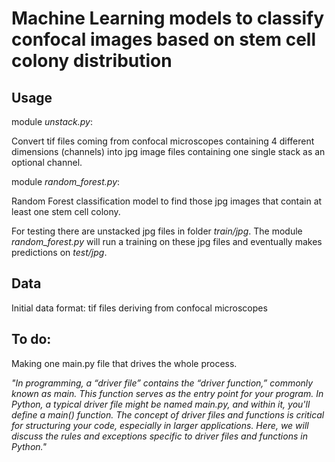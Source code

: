 # Machine Learning models to classify confocal images based on stem cell colony distribution 

## Usage

module _unstack.py_: 

Convert tif files coming from confocal microscopes containing 4 different dimensions (channels) into jpg image files containing one single stack as an optional channel.

module _random_forest.py_:

Random Forest classification model to find those jpg images that contain at least one stem cell colony. 

For testing there are unstacked jpg files in folder _train/jpg_. The module _random_forest.py_ will run a training on these jpg files and eventually makes predictions on _test/jpg_.


## Data

Initial data format: tif files deriving from confocal microscopes

## To do:

Making one main.py file that drives the whole process.

_"In programming, a “driver file” contains the “driver function,” commonly known as main. This function serves as the entry point for your program. In Python, a typical driver file might be named main.py, and within it, you'll define a main() function. The concept of driver files and functions is critical for structuring your code, especially in larger applications. Here, we will discuss the rules and exceptions specific to driver files and functions in Python."_


